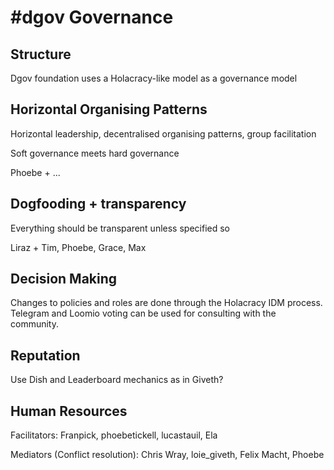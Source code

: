 # \#dgov Governance

## Structure

Dgov foundation uses a Holacracy-like model as a governance model

## Horizontal Organising Patterns

Horizontal leadership, decentralised organising patterns, group facilitation

Soft governance meets hard governance

Phoebe + ...

## Dogfooding + transparency

Everything should be transparent unless specified so

Liraz + Tim, Phoebe, Grace, Max

## Decision Making

Changes to policies and roles are done through the Holacracy IDM process. Telegram and Loomio voting can be used for consulting with the community.

## Reputation

Use Dish and Leaderboard mechanics as in Giveth?

## Human Resources

Facilitators: Franpick, phoebetickell, lucastauil, Ela

Mediators \(Conflict resolution\): Chris Wray, loie\_giveth, Felix Macht, Phoebe

